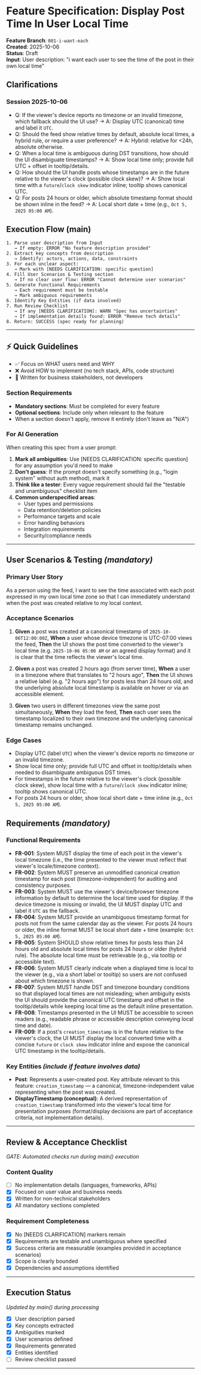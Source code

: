 # Feature Specification: Display Post Time In User Local Time

**Feature Branch**: `001-i-want-each`  
**Created**: 2025-10-06  
**Status**: Draft  
**Input**: User description: "i want each user to see the time of the post in their own local time"

## Clarifications

### Session 2025-10-06

- Q: If the viewer's device reports no timezone or an invalid timezone, which fallback should the UI use? → A: Display UTC (canonical) time and label it `UTC`.
- Q: Should the feed show relative times by default, absolute local times, a hybrid rule, or require a user preference? → A: Hybrid: relative for <24h, absolute otherwise.
- Q: When a local time is ambiguous during DST transitions, how should the UI disambiguate timestamps? → A: Show local time only; provide full UTC + offset in tooltip/details.
- Q: How should the UI handle posts whose timestamps are in the future relative to the viewer's clock (possible clock skew)? → A: Show local time with a `future`/`clock skew` indicator inline; tooltip shows canonical UTC.
- Q: For posts 24 hours or older, which absolute timestamp format should be shown inline in the feed? → A: Local short date + time (e.g., `Oct 5, 2025 05:00 AM`).

## Execution Flow (main)
```
1. Parse user description from Input
   → If empty: ERROR "No feature description provided"
2. Extract key concepts from description
   → Identify: actors, actions, data, constraints
3. For each unclear aspect:
   → Mark with [NEEDS CLARIFICATION: specific question]
4. Fill User Scenarios & Testing section
   → If no clear user flow: ERROR "Cannot determine user scenarios"
5. Generate Functional Requirements
   → Each requirement must be testable
   → Mark ambiguous requirements
6. Identify Key Entities (if data involved)
7. Run Review Checklist
   → If any [NEEDS CLARIFICATION]: WARN "Spec has uncertainties"
   → If implementation details found: ERROR "Remove tech details"
8. Return: SUCCESS (spec ready for planning)
```

---

## ⚡ Quick Guidelines
- ✅ Focus on WHAT users need and WHY
- ❌ Avoid HOW to implement (no tech stack, APIs, code structure)
- 👥 Written for business stakeholders, not developers

### Section Requirements
- **Mandatory sections**: Must be completed for every feature
- **Optional sections**: Include only when relevant to the feature
- When a section doesn't apply, remove it entirely (don't leave as "N/A")

### For AI Generation
When creating this spec from a user prompt:
1. **Mark all ambiguities**: Use [NEEDS CLARIFICATION: specific question] for any assumption you'd need to make
2. **Don't guess**: If the prompt doesn't specify something (e.g., "login system" without auth method), mark it
3. **Think like a tester**: Every vague requirement should fail the "testable and unambiguous" checklist item
4. **Common underspecified areas**:
   - User types and permissions
   - Data retention/deletion policies  
   - Performance targets and scale
   - Error handling behaviors
   - Integration requirements
   - Security/compliance needs

---

## User Scenarios & Testing *(mandatory)*

### Primary User Story
As a person using the feed, I want to see the time associated with each post expressed in my own local time zone so that I can immediately understand when the post was created relative to my local context.

### Acceptance Scenarios
1. **Given** a post was created at a canonical timestamp of `2025-10-06T12:00:00Z`, **When** a user whose device timezone is UTC-07:00 views the feed, **Then** the UI shows the post time converted to the viewer's local time (e.g. `2025-10-06 05:00 AM` or an agreed display format) and it is clear that the time reflects the viewer's local time.

2. **Given** a post was created 2 hours ago (from server time), **When** a user in a timezone where that translates to "2 hours ago", **Then** the UI shows a relative label (e.g. "2 hours ago") for posts less than 24 hours old, and the underlying absolute local timestamp is available on hover or via an accessible element.

3. **Given** two users in different timezones view the same post simultaneously, **When** they load the feed, **Then** each user sees the timestamp localized to their own timezone and the underlying canonical timestamp remains unchanged.

### Edge Cases
- Display UTC (label `UTC`) when the viewer's device reports no timezone or an invalid timezone.
- Show local time only; provide full UTC and offset in tooltip/details when needed to disambiguate ambiguous DST times.
- For timestamps in the future relative to the viewer's clock (possible clock skew), show local time with a `future`/`clock skew` indicator inline; tooltip shows canonical UTC.
- For posts 24 hours or older, show local short date + time inline (e.g., `Oct 5, 2025 05:00 AM`).

## Requirements *(mandatory)*

### Functional Requirements
- **FR-001**: System MUST display the time of each post in the viewer's local timezone (i.e., the time presented to the viewer must reflect that viewer's locale/timezone context).
- **FR-002**: System MUST preserve an unmodified canonical creation timestamp for each post (timezone-independent) for auditing and consistency purposes.
- **FR-003**: System MUST use the viewer's device/browser timezone information by default to determine the local time used for display. If the device timezone is missing or invalid, the UI MUST display UTC and label it `UTC` as the fallback.
- **FR-004**: System MUST provide an unambiguous timestamp format for posts not from the same calendar day as the viewer. For posts 24 hours or older, the inline format MUST be local short date + time (example: `Oct 5, 2025 05:00 AM`).
- **FR-005**: System SHOULD show relative times for posts less than 24 hours old and absolute local times for posts 24 hours or older (hybrid rule). The absolute local time must be retrievable (e.g., via tooltip or accessible text).
- **FR-006**: System MUST clearly indicate when a displayed time is local to the viewer (e.g., via a short label or tooltip) so users are not confused about which timezone is shown.
- **FR-007**: System MUST handle DST and timezone boundary conditions so that displayed local times are not misleading; when ambiguity exists the UI should provide the canonical UTC timestamp and offset in the tooltip/details while keeping local time as the default inline presentation.
- **FR-008**: Timestamps presented in the UI MUST be accessible to screen readers (e.g., readable phrase or accessible description conveying local time and date).
- **FR-009**: If a post's `creation_timestamp` is in the future relative to the viewer's clock, the UI MUST display the local converted time with a concise `future` or `clock skew` indicator inline and expose the canonical UTC timestamp in the tooltip/details.

### Key Entities *(include if feature involves data)*
- **Post**: Represents a user-created post. Key attribute relevant to this feature: `creation_timestamp` — a canonical, timezone-independent value representing when the post was created.
- **DisplayTimestamp (conceptual)**: A derived representation of `creation_timestamp` transformed into the viewer's local time for presentation purposes (format/display decisions are part of acceptance criteria, not implementation details).

---

## Review & Acceptance Checklist
*GATE: Automated checks run during main() execution*

### Content Quality
- [ ] No implementation details (languages, frameworks, APIs)
- [x] Focused on user value and business needs
- [x] Written for non-technical stakeholders
- [x] All mandatory sections completed

### Requirement Completeness
- [x] No [NEEDS CLARIFICATION] markers remain
- [x] Requirements are testable and unambiguous where specified
- [x] Success criteria are measurable (examples provided in acceptance scenarios)
- [x] Scope is clearly bounded
- [x] Dependencies and assumptions identified

---

## Execution Status
*Updated by main() during processing*

- [x] User description parsed
- [x] Key concepts extracted
- [x] Ambiguities marked
- [x] User scenarios defined
- [x] Requirements generated
- [x] Entities identified
- [ ] Review checklist passed

---
